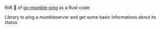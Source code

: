 RiiR 🦀 of [go-mumble-ping](https://github.com/kaibloecker/go-mumble-ping) as a Rust crate

Library to ping a mumbleserver and get some basic informations about its status

